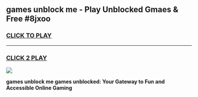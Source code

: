 
## games unblock me - Play Unblocked Gmaes & Free #8jxoo
<h3>
<a href="https://premium.freeplayer.one?title=games_unblock_me&ref=03M">CLICK TO PLAY</a></h3>
<hr>

<h3>
<a href="https://premium.freeplayer.one?title=games_unblock_me&ref=03M">CLICK 2 PLAY</a>
  
</h3>

<a href="https://premium.freeplayer.one?title=games_unblock_me&ref=03M"><img src="https://clearcache.store/games.png"></a>


**games unblock me games unblocked: Your Gateway to Fun and Accessible Online Gaming**
